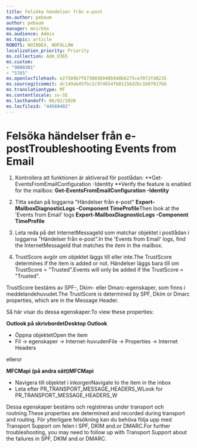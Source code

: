 ```yaml
---
title: Felsöka händelser från e-post
ms.author: pebaum
author: pebaum
manager: mnirkhe
ms.audience: Admin
ms.topic: article
ROBOTS: NOINDEX, NOFOLLOW
localization_priority: Priority
ms.collection: Adm_O365
ms.custom:
- "9000301"
- "5765"
ms.openlocfilehash: e27589b7f6730036040b948b6275cef072fd8235
ms.sourcegitcommit: dc149ab45fbc2c974b54fb81156d2bc1b07017bb
ms.translationtype: MT
ms.contentlocale: sv-SE
ms.lasthandoff: 06/02/2020
ms.locfileid: "44569402"
---
```

# <a name="troubleshooting-events-from-email"></a><span data-ttu-id="4b888-102">Felsöka händelser från e-post</span><span class="sxs-lookup"><span data-stu-id="4b888-102">Troubleshooting Events from Email</span></span>

1. <span data-ttu-id="4b888-103">Kontrollera att funktionen är aktiverad för postlådan: \*\*Get-EventsFromEmailConfiguration -Identity <mailbox> \*\*</span><span class="sxs-lookup"><span data-stu-id="4b888-103">Verify the feature is enabled for the mailbox: **Get-EventsFromEmailConfiguration -Identity <mailbox>**</span></span>

2. <span data-ttu-id="4b888-104">Titta sedan på loggarna "Händelser från e-post" **Export-MailboxDiagnosticLogs <mailbox> -Component TimeProfile**</span><span class="sxs-lookup"><span data-stu-id="4b888-104">Then look at the 'Events from Email' logs **Export-MailboxDiagnosticLogs <mailbox> -Component TimeProfile**</span></span>

3. <span data-ttu-id="4b888-105">Leta reda på det InternetMessageId som matchar objektet i postlådan i loggarna "Händelser från e-post".</span><span class="sxs-lookup"><span data-stu-id="4b888-105">In the 'Events from Email' logs, find the InternetMessageId that matches the item in the mailbox.</span></span>  

4. <span data-ttu-id="4b888-106">TrustScore avgör om objektet läggs till eller inte.</span><span class="sxs-lookup"><span data-stu-id="4b888-106">The TrustScore determines if the item is added or not.</span></span> <span data-ttu-id="4b888-107">Händelser läggs bara till om TrustScore = "Trusted".</span><span class="sxs-lookup"><span data-stu-id="4b888-107">Events will only be added if the TrustScore = "Trusted".</span></span>

<span data-ttu-id="4b888-108">TrustScore bestäms av SPF-, Dkim- eller Dmarc-egenskaper, som finns i meddelandehuvudet.</span><span class="sxs-lookup"><span data-stu-id="4b888-108">The TrustScore is determined by SPF, Dkim or Dmarc properties, which are in the Message Header.</span></span>

<span data-ttu-id="4b888-109">Så här visar du dessa egenskaper:</span><span class="sxs-lookup"><span data-stu-id="4b888-109">To view these properties:</span></span>

<span data-ttu-id="4b888-110">**Outlook på skrivbordet**</span><span class="sxs-lookup"><span data-stu-id="4b888-110">**Desktop Outlook**</span></span>

- <span data-ttu-id="4b888-111">Öppna objektet</span><span class="sxs-lookup"><span data-stu-id="4b888-111">Open the item</span></span>
- <span data-ttu-id="4b888-112">Fil -> egenskaper -> Internet-huvuden</span><span class="sxs-lookup"><span data-stu-id="4b888-112">File -> Properties -> Internet Headers</span></span>

<span data-ttu-id="4b888-113">eller</span><span class="sxs-lookup"><span data-stu-id="4b888-113">or</span></span>

<span data-ttu-id="4b888-114">**MFCMapi (på andra sätt)**</span><span class="sxs-lookup"><span data-stu-id="4b888-114">**MFCMapi**</span></span>

- <span data-ttu-id="4b888-115">Navigera till objektet i inkorgen</span><span class="sxs-lookup"><span data-stu-id="4b888-115">Navigate to the item in the inbox</span></span>
- <span data-ttu-id="4b888-116">Leta efter PR_TRANSPORT_MESSAGE_HEADERS_W</span><span class="sxs-lookup"><span data-stu-id="4b888-116">Look for PR_TRANSPORT_MESSAGE_HEADERS_W</span></span>

<span data-ttu-id="4b888-117">Dessa egenskaper bestäms och registreras under transport och routning.</span><span class="sxs-lookup"><span data-stu-id="4b888-117">These properties are determined and recorded during transport and routing.</span></span> <span data-ttu-id="4b888-118">För ytterligare felsökning kan du behöva följa upp med Transport Support om felen i SPF, DKIM and.or DMARC.</span><span class="sxs-lookup"><span data-stu-id="4b888-118">For further troubleshooting, you may need to follow up with Transport Support about the failures in  SPF, DKIM and.or DMARC.</span></span>
